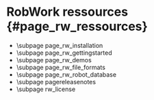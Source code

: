 RobWork ressources  	{#page_rw_ressources}
===================

- \subpage page_rw_installation
- \subpage page_rw_gettingstarted
- \subpage page_rw_demos
- \subpage page_rw_file_formats
- \subpage page_rw_robot_database
- \subpage pagereleasenotes
- \subpage rw_license